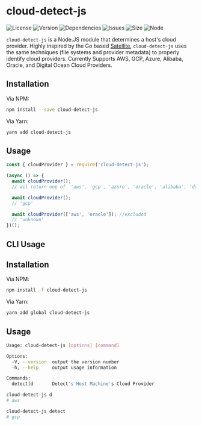 # cloud-detect-js

![License](https://img.shields.io/npm/l/cloud-detect-js?style=for-the-badge)
![Version](https://img.shields.io/npm/v/cloud-detect-js?style=for-the-badge)
![Dependencies](https://img.shields.io/david/vithalreddy/cloud-detect-js?style=for-the-badge)
![Issues](https://img.shields.io/github/issues/vithalreddy/cloud-detect-js?style=for-the-badge)
![Size](https://img.shields.io/bundlephobia/minzip/cloud-detect-js?style=for-the-badge)
![Node](https://img.shields.io/node/v/cloud-detect-js?style=for-the-badge)

`cloud-detect-js` is a Node.JS module that determines a host's cloud provider. Highly inspired by the Go based [Satellite](https://github.com/banzaicloud/satellite), `cloud-detect-js` uses the same techniques (file systems and provider metadata) to properly identify cloud providers. Currently Supports AWS, GCP, Azure, Alibaba, Oracle, and Digital Ocean Cloud Providers.

## Installation

Via NPM:

```bash
npm install --save cloud-detect-js
```

Via Yarn:

```bash
yarn add cloud-detect-js
```

## Usage

```javascript
const { cloudProvider } = require('cloud-detect-js');

(async () => {
  await cloudProvider();
  // wil return one of  'aws', 'gcp', 'azure', 'oracle', 'alibaba', 'do' or 'unknown'

  await cloudProvider();
  // 'gcp'

  await cloudProvider(['aws', 'oracle']); //excluded
  // 'unknown'
})();
```

## CLI Usage

## Installation

Via NPM:

```bash
npm install -f cloud-detect-js
```

Via Yarn:

```bash
yarn add global cloud-detect-js
```

## Usage

```bash
Usage: cloud-detect-js [options] [command]

Options:
  -V, --version  output the version number
  -h, --help     output usage information

Commands:
  detect|d       Detect's Host Machine's Cloud Provider

cloud-detect-js d
# aws

cloud-detect-js detect
# gcp
```
